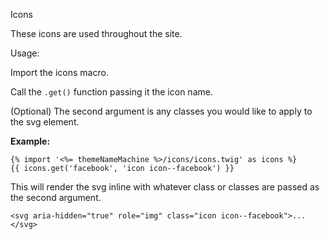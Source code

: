 Icons

These icons are used throughout the site.

Usage:

Import the icons macro.

Call the `.get()` function passing it the icon name.

(Optional) The second argument is any classes you would like to apply to the svg element.

**Example:**
```
{% import '<%= themeNameMachine %>/icons/icons.twig' as icons %}
{{ icons.get('facebook', 'icon icon--facebook') }}
```
This will render the svg inline with whatever class or classes are
passed as the second argument.
```
<svg aria-hidden="true" role="img" class="icon icon--facebook">...</svg>
```
